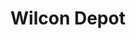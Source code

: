 ---
title: "Wilcon Depot"
url: /davao-city/wilcon-depot-carlos-p-garcia-national-highway/
shop: doityourself
---